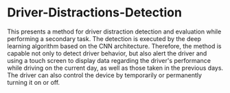 # Driver-Distractions-Detection
This presents a method for driver distraction detection and evaluation while performing a secondary task. The detection is executed by the deep learning algorithm based on the CNN architecture. Therefore, the method is capable not only to detect driver behavior, but also alert the driver and using a touch screen to display data regarding the driver's performance while driving on the current day, as well as those taken in the previous days. The driver can also control the device by temporarily or permanently turning it on or off.
